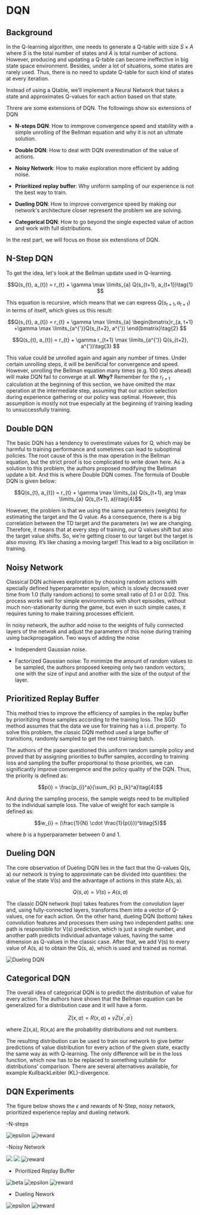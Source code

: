 # DQN

## Background

In the Q-learning algorithm, one needs to generate a Q-table with size $S\times A$ where $S$ is the total number of states and $A$ is total number of actions. However, producing and updating a Q-table can become ineffective in big state space environment. Besides, under a lot of situations, some states are rarely used. Thus, there is no need to update Q-table for such kind of states at every iteration.

Instead of using a Qtable, we’ll implement a Neural Network that takes a state and approximates Q-values for each action based on that state.

Threre are some extensions of DQN. The followings show six extensions of DQN

- **N-steps DQN**: How to immprove convergence speed and stability with a simple unrolling of the Bellman equation and why it is not an ultmate solution.

- **Double DQN**: How to deal with DQN overestimation of the value of actions.

- **Noisy Network**: How to make exploration more efficient by adding noise.

- **Prioritized replay buffer**: Why uniform sampling of our experience is not the best way to train.

- **Dueling DQN**: How to improve convergence speed by making our network's architecture closer represent the problem we are solving.

- **Categorical DQN**: How to go beyond the single expected value of action and work with full distributions.

In the rest part, we will focus on those six extenstions of DQN.

## N-Step DQN

To get the idea, let's look at the Bellman update used in Q-learning.

$$Q(s_{t}, a_{t}) = r_{t} + \gamma \max \limits_{a} Q(s_{t+1}, a_{t+1})\tag{1} $$

This equation is recursive, which means that we can express $Q(s_{t+1}, a_{t+1})$ in terms of itself, which gives us this result:

$$Q(s_{t}, a_{t}) = r_{t} + \gamma \max \limits_{a} \begin{bmatrix}r_{a, t+1} +\gamma \max \limits_{a^{'}}Q(s_{t+2}, a^{'}) \end{bmatrix}\tag{2} $$

$$Q(s_{t}, a_{t}) = r_{t} + \gamma r_{t+1} \max \limits_{a^{'}} Q(s_{t+2}, a^{'})\tag{3} $$

This value could be unrolled again and again any number of times. Under certain unrolling steps, it will be benificial for convergence and speed. However, unrolling the Bellman equation many times (e.g. 100 steps ahead) will make DQN fail to converge at all. **Why?** Remember for the $r_{t+1}$ calculation at the beginning of this section, we have omitted the max operation at the intermediate step, assuming that our action selection during experience gathering or our policy was optimal. However, this assumption is mostly not true especially at the beginning of training leading to unsuccessfully training.

## Double DQN

The basic DQN has a tendency to overestimate values for Q, which may be harmful to training performance and sometimes can lead to suboptimal policies. The root cause of this is the max operation in the Bellman equation, but the strict proof is too complicated to write down here. As a solution to this problem, the authors proposed modifying the Bellman update a bit. And this is where Double DQN comes. The formula of Double DQN is given below:

$$Q(s_{t}, a_{t}) = r_{t} + \gamma \max \limits_{a} Q(s_{t+1}, arg \max \limits_{a} Q(s_{t+1}, a))\tag{4}$$

However, the problem is that we using the same parameters (weights) for estimating the target and the Q value. As a consequence, there is a big correlation between the TD target and the parameters $(w)$ we are changing. Therefore, it means that at every step of training, our Q values shift but also the target value shifts. So, we’re getting closer to our target
but the target is also moving. It’s like chasing a moving target! This lead to a big oscillation in training.

## Noisy Network

Classical DQN achieves exploration by choosing random actions with specially defined hyperparameter epsilon, which is slowly decreased over time from 1.0 (fully random actions) to some small ratio of 0.1 or 0.02. This process works well for simple environments with short episodes, without much non-stationarity during the game, but even in such simple cases, it requires tuning to make training processes efficient.

In noisy network, the author add noise to the weights of fully connected layers of the netwok and adjust the parameters of this noise during training using backpropagation. Two ways of adding the noise

- Independent Gaussian noise.

- Factorized Gaussian noise: To minimize the amount of random values to be sampled, the authors proposed keeping only two random vectors, one with the size of input and another with the size of the output of the layer.

## Prioritized Replay Buffer

This method tries to improve the efficiency of samples in the replay buffer by prioritizing those samples according to the training loss. The SGD method assumes that the data we use for training has a i.i.d. property. To solve this problem, the classic DQN method used a large buffer of transitions, randomly sampled to get the next training batch.

The authors of the paper questioned this uniform random sample policy and proved that by assigning priorities to buffer samples, according to training loss and sampling the buffer proportional to those priorities, we can significantly
improve convergence and the policy quality of the DQN. Thus, the priority is defined as:

$$p(i) = \frac{p_{i}^a}{\sum_{k} p_{k}^a}\tag{4}$$

And during the sampling process, the sample weigts need to be multiplied to the individual sample loss. The value of weight for each sample is defined as:

$$w_{i} = (\frac{1}{N} \cdot \frac{1}{p(i)})^b\tag{5}$$

where $b$ is a hyperparameter between 0 and 1.

## Dueling DQN

The core observation of Dueling DQN lies in the fact that the Q-values Q(s, a) our network is trying to approximate can be divided into quantities: the value of the state V(s) and the advantage of actions in this state A(s, a). 

$$Q(s,a) = V(s) + A(s,a)\tag{5}$$

The
classic DQN network (top) takes features from the convolution layer and, using fully-connected layers, transforms them into a vector of Q-values, one for each action. On the other hand, dueling DQN (bottom) takes convolution features and processes them using two independent paths: one path is responsible for V(s) prediction, which is just a single number, and another path predicts individual advantage values, having the same dimension as Q-values in the classic case. After that, we add V(s) to every value of A(s, a) to obtain the Q(s, a), which is used and trained as normal.

![Dueling DQN](https://github.com/colin-zgf/RL-Algorithms/blob/master/images/DQN_result/dueling/DuelingDQN.png)

## Categorical DQN

The overall idea of categorical DQN is to predict the distribution of value for every action. The authors have shown that the Bellman equation can be generalized for a distribution case and it will have a form.

$$Z(x,a) = R(x,a) + \gamma Z(x^{'}, a^{'})\tag{6}$$

where Z(x,a), R(x,a) are the probability distributions and not numbers.

The resulting distribution can be used to train our network to give better predictions of value distribution for every action of the given state, exactly the same way as with Q-learning. The only difference will be in the loss function, which now has to be replaced to something suitable for distributions' comparison. There are several alternatives available, for example KullbackLeibler (KL)-divergence.

## DQN Experiments

The figure below shows the $\epsilon$ and rewards of N-Step, noisy network, prioritized experience replay and dueling network.

-N-steps

![epsilon](https://github.com/colin-zgf/RL-Algorithms/blob/master/images/DQN_result/n_steps/epsilon.png)
![reward](https://github.com/colin-zgf/RL-Algorithms/blob/master/images/DQN_result/n_steps/reward.png)

-Noisy Network

![](https://github.com/colin-zgf/RL-Algorithms/blob/master/images/DQN_result/noisy/sigma_snr_layer_1.png)
![](https://github.com/colin-zgf/RL-Algorithms/blob/master/images/DQN_result/noisy/sigma_snr_layer_2.png)
![reward](https://github.com/colin-zgf/RL-Algorithms/blob/master/images/DQN_result/noisy/reward.png)

- Prioritized Replay Buffer

![beta](https://github.com/colin-zgf/RL-Algorithms/blob/master/images/DQN_result/prio_replay/beta.png)
![epsilon](https://github.com/colin-zgf/RL-Algorithms/blob/master/images/DQN_result/prio_replay/epsilon.png)
![reward](https://github.com/colin-zgf/RL-Algorithms/blob/master/images/DQN_result/prio_replay/reward.png)

- Dueling Nework

![epsilon](https://github.com/colin-zgf/RL-Algorithms/blob/master/images/DQN_result/dueling/epsilon.png)
![reward](https://github.com/colin-zgf/RL-Algorithms/blob/master/images/DQN_result/dueling/reward.png)
